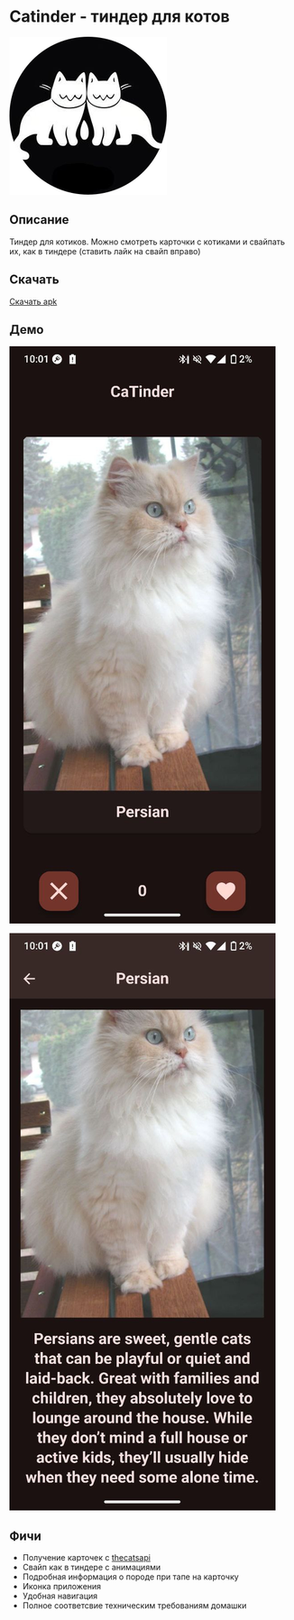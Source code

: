 # Catinder - тиндер для котов

![Иконка](assets/icon.png)

## Описание

Тиндер для котиков. Можно смотреть карточки с котиками и свайпать их, как в тиндере
(ставить лайк на свайп вправо)

## Скачать

[Скачать apk](https://disk.yandex.ru/d/ZWkv-bDJdlrk3w)

## Демо

![Иконка](assets/demo-main-screen.jpg)

![Иконка](assets/demo-details-info.jpg)

## Фичи

- Получение карточек с [thecatsapi](thecatapi.com)
- Свайп как в тиндере с анимациями
- Подробная информация о породе при тапе на карточку
- Иконка приложения
- Удобная навигация
- Полное соответсвие техническим требованиям домашки
